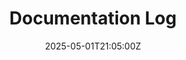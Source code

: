---
title: Documentation Log
linkTitle: Documentation Log
date: '2025-05-01T21:05:00Z'
weight: 1
description: No content
draft: false
ref: documentation-log
---